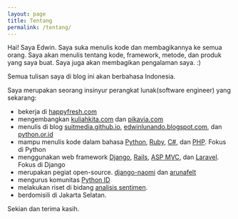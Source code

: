 ```yaml
---
layout: page
title: Tentang
permalink: /tentang/
---
```


Hai! Saya Edwin. Saya suka menulis kode dan membagikannya ke semua orang. Saya akan menulis tentang kode, framework, metode, dan produk yang saya buat. Saya juga akan membagikan pengalaman saya. :)

Semua tulisan saya di blog ini akan berbahasa Indonesia.

Saya merupakan seorang insinyur perangkat lunak(software engineer) yang sekarang:

- bekerja di [happyfresh.com][17]
- mengembangkan [kuliahkita.com][2] dan [pikavia.com][16]
- menulis di blog [suitmedia.github.io][3], [edwinlunando.blogspot.com][4], dan [python.or.id][5]
- mampu menulis kode dalam bahasa [Python][6], [Ruby][7], [C#][8], dan [PHP][9]. Fokus di Python
- menggunakan web framework [Django][12], [Rails][13], [ASP MVC][14], dan [Laravel][15]. Fokus di Django
- merupakan pegiat open-source. [django-naomi][10] dan [arunafelt][11]
- mengurus komunitas [Python ID][18]
- melakukan riset di bidang [analisis sentimen][19].
- berdomisili di Jakarta Selatan.

Sekian dan terima kasih.

[1]:    http://suitmedia.com
[2]:    http://kuliahkita.com
[3]:    https://suitmedia.github.io
[4]:    http://edwinlunando.blogspot.com
[5]:    http://python.or.id
[6]:    http://python.org/
[7]:    https://www.ruby-lang.org
[8]:    http://en.wikipedia.org/wiki/C_Sharp_%28programming_language%29
[9]:    http://php.net/
[10]:   https://github.com/edwinlunando/django-naomi
[11]:   https://github.com/edwinlunando/arunafelt
[12]:   https://www.djangoproject.com/
[13]:   http://rubyonrails.org/
[14]:   http://www.asp.net/mvc
[15]:   http://laravel.com/
[16]:   http://pikavia.com/
[17]:   https://www.happyfresh.com/
[18]:   http://www.meetup.com/Python-ID/
[19]:   http://arxiv.org/abs/1505.03085
